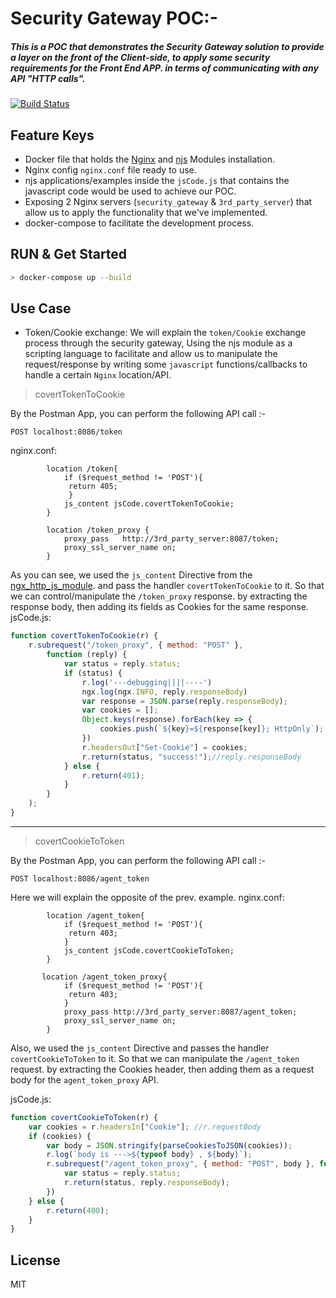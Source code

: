 #   Security Gateway POC:-

##### This is a POC that demonstrates the Security Gateway solution to provide a layer on the front of the Client-side, to apply some security requirements for the Front End APP. in terms of communicating with any API "HTTP calls". 

[![Build Status](https://travis-ci.org/joemccann/dillinger.svg?branch=master)](https://travis-ci.org/joemccann/dillinger)

## Feature Keys

- Docker file that holds the [Nginx](https://hub.docker.com/_/nginx) and [njs](https://github.com/nginx/njs) Modules installation.
- Nginx config `nginx.conf` file ready to use.
- njs applications/examples inside the `jsCode.js` that contains the javascript code would be used to achieve our POC.
- Exposing 2 Nginx servers (`security_gateway` & `3rd_party_server`) that allow us to apply the functionality that we've implemented.
- docker-compose to facilitate the development process.

## RUN & Get Started

```sh
> docker-compose up --build
```

## Use Case
- Token/Cookie exchange:
We will explain the `token/Cookie` exchange process through the security gateway, Using the njs module as a scripting language to facilitate and allow us to manipulate the request/response by writing some `javascript` functions/callbacks to handle a certain `Nginx` location/API.

> covertTokenToCookie

By the Postman App, you can perform the following API call :-
```
POST localhost:8086/token
```

nginx.conf:
```config
        location /token{
            if ($request_method != 'POST'){
             return 405;
             }
            js_content jsCode.covertTokenToCookie;
        }

        location /token_proxy {
            proxy_pass   http://3rd_party_server:8087/token;
            proxy_ssl_server_name on;
        }
```
As you can see, we used the `js_content` Directive from the [ngx_http_js_module](https://nginx.org/en/docs/http/ngx_http_js_module.html#directives). and pass the handler `covertTokenToCookie` to it. So that we can control/manipulate the `/token_proxy` response. by extracting the response body, then adding its fields as Cookies for the same response.
jsCode.js:
```javascript
function covertTokenToCookie(r) {
    r.subrequest("/token_proxy", { method: "POST" },
        function (reply) {
            var status = reply.status;
            if (status) {
                r.log('---debugging||||----')
                ngx.log(ngx.INFO, reply.responseBody)
                var response = JSON.parse(reply.responseBody);
                var cookies = [];
                Object.keys(response).forEach(key => {
                    cookies.push(`${key}=${response[key]}; HttpOnly`);
                })
                r.headersOut["Set-Cookie"] = cookies;
                r.return(status, "success!");//reply.responseBody
            } else {
                r.return(401);
            }
        }
    );
}
```
-------------
> covertCookieToToken

By the Postman App, you can perform the following API call :-
```
POST localhost:8086/agent_token
```

Here we will explain the opposite of the prev. example.
nginx.conf:
```config
        location /agent_token{
            if ($request_method != 'POST'){
             return 403;
            }
            js_content jsCode.covertCookieToToken;
        }

       location /agent_token_proxy{
            if ($request_method != 'POST'){
             return 403;
            }
            proxy_pass http://3rd_party_server:8087/agent_token;
            proxy_ssl_server_name on;
        }
```
Also, we used the `js_content` Directive and passes the handler `covertCookieToToken` to it. So that we can manipulate the `/agent_token` request. by extracting the Cookies header, then adding them as a request body for the `agent_token_proxy` API.

jsCode.js:
```javascript
function covertCookieToToken(r) {
    var cookies = r.headersIn["Cookie"]; //r.requestBody
    if (cookies) {
        var body = JSON.stringify(parseCookiesToJSON(cookies));
        r.log(`body is --->${typeof body} , ${body}`);
        r.subrequest("/agent_token_proxy", { method: "POST", body }, function (reply) {
            var status = reply.status;
            r.return(status, reply.responseBody);
        })
    } else {
        r.return(400);
    }
}
```

## License

MIT
